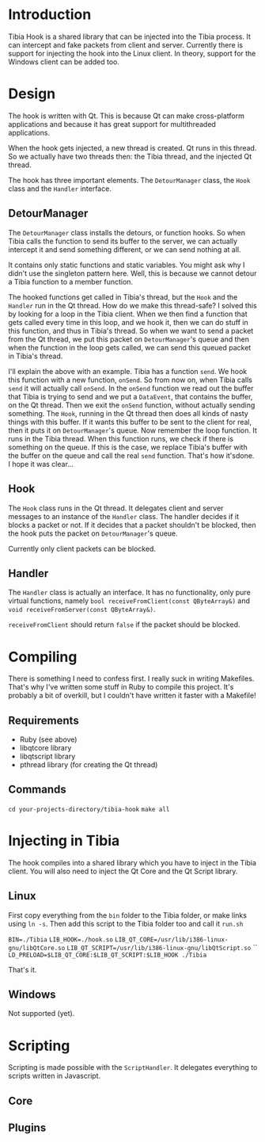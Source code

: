 # Introduction

Tibia Hook is a shared library that can be injected into the Tibia process. It can intercept and fake packets from client and server.
Currently there is support for injecting the hook into the Linux client. In theory, support for the Windows client can be added too.

# Design

The hook is written with Qt. This is because Qt can make cross-platform applications and because it has great support for multithreaded
applications.

When the hook gets injected, a new thread is created. Qt runs in this thread. So we actually have two threads then: the Tibia thread, and
the injected Qt thread.

The hook has three important elements. The `DetourManager` class, the `Hook` class and the `Handler` interface.

## DetourManager

The `DetourManager` class installs the detours, or function hooks. So when Tibia calls the function to send its buffer to the server, we
can actually intercept it and send something different, or we can send nothing at all.

It contains only static functions and static variables. You might ask why I didn't use the singleton pattern here. Well, this is because
we cannot detour a Tibia function to a member function.

The hooked functions get called in Tibia's thread, but the `Hook` and the `Handler` run in the Qt thread. How do we make this thread-safe?
I solved this by looking for a loop in the Tibia client. When we then find a function that gets called every time in this loop, and we
hook it, then we can do stuff in this function, and thus in Tibia's thread. So when we want to send a packet from the Qt thread, we put
this packet on `DetourManager`'s queue and then when the function in the loop gets called, we can send this queued packet in Tibia's
thread.

I'll explain the above with an example. Tibia has a function `send`. We hook this function with a new function, `onSend`. So from now on,
when Tibia calls `send` it will actually call `onSend`. In the `onSend` function we read out the buffer that Tibia is trying to send and
we put a `DataEvent`, that contains the buffer, on the Qt thread. Then we exit the `onSend` function, without actually sending something.
The `Hook`, running in the Qt thread then does all kinds of nasty things with this buffer. If it wants this buffer to be sent to the client
for real, then it puts it on `DetourManager`'s queue. Now remember the loop function. It runs in the Tibia thread. When this function runs,
we check if there is something on the queue. If this is the case, we replace Tibia's buffer with the buffer on the queue and call the real
`send` function. That's how it'sdone. I hope it was clear...

## Hook

The `Hook` class runs in the Qt thread. It delegates client and server messages to an instance of the `Handler` class. The handler decides
if it blocks a packet or not. If it decides that a packet shouldn't be blocked, then the hook puts the packet on `DetourManager`'s queue.

Currently only client packets can be blocked.

## Handler

The `Handler` class is actually an interface. It has no functionality, only pure virtual functions, namely `bool
receiveFromClient(const QByteArray&)` and `void receiveFromServer(const QByteArray&)`.

`receiveFromClient` should return `false` if the packet should be blocked.

# Compiling

There is something I need to confess first. I really suck in writing Makefiles. That's why I've written some stuff in Ruby to compile this
project. It's probably a bit of overkill, but I couldn't have written it faster with a Makefile!

## Requirements

* Ruby (see above)
* libqtcore library
* libqtscript library
* pthread library (for creating the Qt thread)

## Commands

`cd your-projects-directory/tibia-hook`
`make all`

# Injecting in Tibia

The hook compiles into a shared library which you have to inject in the Tibia client. You will also need to inject the Qt Core and the Qt
Script library.

## Linux
First copy everything from the `bin` folder to the Tibia folder, or make links using `ln -s`. Then add this script to the Tibia folder too
and call it `run.sh`

`BIN=./Tibia`
`LIB_HOOK=./hook.so`
`LIB_QT_CORE=/usr/lib/i386-linux-gnu/libQtCore.so`
`LIB_QT_SCRIPT=/usr/lib/i386-linux-gnu/libQtScript.so`
``
`LD_PRELOAD=$LIB_QT_CORE:$LIB_QT_SCRIPT:$LIB_HOOK ./Tibia`

That's it.

## Windows

Not supported (yet).

# Scripting

Scripting is made possible with the `ScriptHandler`. It delegates everything to scripts written in Javascript.

## Core

## Plugins
